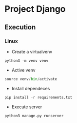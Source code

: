 # Project Django

## Execution

### Linux
* Create a virtualvenv
```python
python3 -m venv venv
```

* Active venv
```python
source venv/bin/activate
```

* Install dependeces
```python
pip install -r requirements.txt
```

* Execute server
```python
python3 manage.py runserver
```